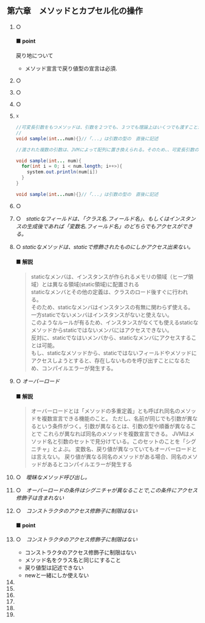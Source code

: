 ## 第六章　メソッドとカプセル化の操作

1. ○　
    #### ■ point  
    戻り地について
    - メソッド宣言で戻り値型の宣言は必須.

2. ○ 
3. ○  
4. ○
5. ☓
    ```java
    //可変長引数をもつメソッドは、引数を２つでも、３つでも理論上はいくつでも渡すことができる
    //
    void sample(int...num){}//「...」は引数の型の　直後に記述

    //渡された複数の引数は、JVMによって配列に置き換えられる。そのため、、可変長引数の値を使うときは配列と同じように大かっこを使う

    void sample(int... num){
      for(int i = 0; i < num.length; i++>){
        system.out.println(num[i])
      }
    }

    void sample(int...num){}//「...」は引数の型の　直後に記述
    
    ```
6. ○
7. ○　*staticなフィールドは、「クラス名.フィールド名」、もしくはインスタンスの生成後であれば「変数名.フィールド名」のどちらでもアクセスができる。*
8. ○ *staticなメソッドは、staticで修飾されたものにしかアクセス出来ない。*
    #### ■ 解説
    >staticなメンバは、インスタンスが作られるメモリの領域（ヒープ領域）とは異なる領域(static領域)に配置される  
    >staticなメンバとその他の定義は、クラスのロード後すぐに行われる。  
    >そのため、staticなメンバはインスタンスの有無に関わらず使える。一方staticでないメンバはインスタンスがないと使えない。  
    >このようなルールが有るため、インスタンスがなくても使えるstaticなメソッドからstaticではないメンバにはアクセスできない。  
    >反対に、staticでなはいメンバから、staticなメンバにアクセスすることは可能。  
    >もし、staticなメソッドから、staticではないフィールドやメソッドにアクセスしようとすると、存在しないものを呼び出すことになるため、コンパイルエラーが発生する。  
    
9. ○  *オーバーロード*  
    #### ■ 解説
    >オーバーロードとは「メソッドの多重定義」とも呼ばれ同名のメソッドを複数宣言できる機能のこと。
    >ただし、名前が同じでも引数が異なるという条件がつく。引数が異なるとは、引数の型や順番が異なることで
    >これらが異なれば同名のメソッドを複数宣言できる。
    >JVMはメソッド名と引数のセットで見分けている。このセットのことを「シグニチャ」とよぶ。
    >変数名、戻り値が異なっていてもオーバーロードとは言えない。
    >戻り値が異なる同名のメソッドがある場合、同名のメソッドがあるとコンパイルエラーが発生する  

10. ○　*曖昧なメソッド呼び出し。*
11. ○　*オーバーロードの条件はシグニチャが異なることで,この条件にアクセス修飾子は含まれない*
12. ○　*コンストラクタのアクセス修飾子に制限はない*
    #### ■ point
12. ○　*コンストラクタのアクセス修飾子に制限はない*
    - コンストラクタのアクセス修飾子に制限はない
    - メソッド名をクラス名と同じにすること
    - 戻り値型は記述できない
    - newと一緒にしか使えない
13. 
14. 
15. 
16. 
17. 
18. 
